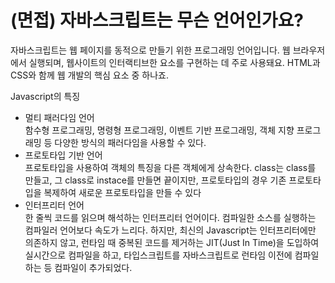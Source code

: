 # (면접) 자바스크립트는 무슨 언어인가요?

자바스크립트는 웹 페이지를 동적으로 만들기 위한 프로그래밍 언어입니다. 웹 브라우저에서 실행되며, 웹사이트의 인터랙티브한 요소를 구현하는 데 주로 사용돼요. HTML과 CSS와 함께 웹 개발의 핵심 요소 중 하나죠.

Javascript의 특징

- 멀티 패러다임 언어  
  함수형 프로그래밍, 명령형 프로그래밍, 이벤트 기반 프로그래밍, 객체 지향 프로그래밍 등 다양한 방식의 패러다임을 사용할 수 있다.
- 프로토타입 기반 언어  
  프로토타입을 사용하여 객체의 특징을 다른 객체에게 상속한다.
  class는 class를 만들고, 그 class로 instace를 만들면 끝이지만, 프로토타입의 경우 기존 프로토타입을 복제하여 새로운 프로토타입을 만들 수 있다
- 인터프리터 언어  
  한 줄씩 코드를 읽으며 해석하는 인터프리터 언어이다.
  컴파일한 소스를 실행하는 컴파일러 언어보다 속도가 느리다.
  하지만, 최신의 Javascript는 인터프리터에만 의존하지 않고, 런타임 때 중복된 코드를 제거하는 JIT(Just In Time)을 도입하여 실시간으로 컴파일을 하고, 타입스크립트를 자바스크립트로 런타임 이전에 컴파일 하는 등 컴파일이 추가되었다.